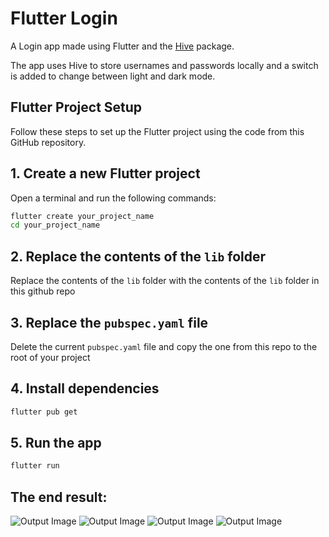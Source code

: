 # Flutter Login
A Login app made using Flutter and the [Hive](https://pub.dev/packages/hive) package.

The app uses Hive to store usernames and passwords locally and a switch is added to change between light and dark mode.

## Flutter Project Setup

Follow these steps to set up the Flutter project using the code from this GitHub repository.

## 1. Create a new Flutter project

Open a terminal and run the following commands:

```bash
flutter create your_project_name
cd your_project_name
```

## 2. Replace the contents of the `lib` folder
Replace the contents of the `lib` folder with the contents of the `lib` folder in this github repo

## 3. Replace the `pubspec.yaml` file
Delete the current `pubspec.yaml` file and copy the one from this repo to the root of your project

## 4. Install dependencies

```bash
flutter pub get
```

## 5. Run the app

```bash
flutter run
```

## The end result:
![Output Image](Capture.PNG)
![Output Image](Capture2.PNG)
![Output Image](Capture3.PNG)
![Output Image](Capture4.PNG)
